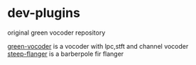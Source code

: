 # dev-plugins

original green vocoder repository  

[green-vocoder](plugins/green-vocoder/readme.md) is a vocoder with lpc,stft and channel vocoder  
[steep-flanger](plugins/steep-flanger/readme.md) is a barberpole fir flanger  
